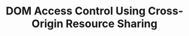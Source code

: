 ---
title: DOM Access Control Using Cross-Origin Resource Sharing
authors:
- tiffany-brown
intro: 'This article provides an introductory guide to cross origin resource sharing, or CORS, a technology allowing you to control communication and access between resources residing at different origins in a secure manner, getting around problems associated with the traditional same-origin security policy.'
layout: article
---